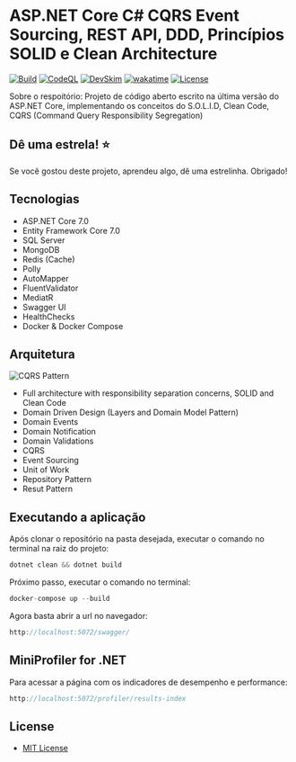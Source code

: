 # ASP.NET Core C# CQRS Event Sourcing, REST API, DDD, Princípios SOLID e Clean Architecture

[![Build](https://github.com/jeangatto/ASP.NET-Core-API-CQRS-EVENT-DDD-SOLID/actions/workflows/dotnet.yml/badge.svg)](https://github.com/jeangatto/ASP.NET-Core-API-CQRS-EVENT-DDD-SOLID/actions/workflows/dotnet.yml)
[![CodeQL](https://github.com/jeangatto/ASP.NET-Core-API-CQRS-EVENT-DDD-SOLID/actions/workflows/codeql-analysis.yml/badge.svg)](https://github.com/jeangatto/ASP.NET-Core-API-CQRS-EVENT-DDD-SOLID/actions/workflows/codeql-analysis.yml)
[![DevSkim](https://github.com/jeangatto/ASP.NET-Core-API-CQRS-EVENT-DDD-SOLID/actions/workflows/devskim-analysis.yml/badge.svg)](https://github.com/jeangatto/ASP.NET-Core-API-CQRS-EVENT-DDD-SOLID/actions/workflows/devskim-analysis.yml)
[![wakatime](https://wakatime.com/badge/github/jeangatto/ASP.NET-Core-API-CQRS-EVENT-DDD-SOLID.svg)](https://wakatime.com/badge/github/jeangatto/ASP.NET-Core-API-CQRS-EVENT-DDD-SOLID)
[![License](https://img.shields.io/github/license/jeangatto/ASP.NET-Core-API-CQRS-EVENT-DDD-SOLID.svg)](LICENSE)

Sobre o respoitório:
Projeto de código aberto escrito na última versão do ASP.NET Core, implementando os conceitos do S.O.L.I.D, Clean Code, CQRS (Command Query Responsibility Segregation)

## Dê uma estrela! ⭐

Se você gostou deste projeto, aprendeu algo, dê uma estrelinha. Obrigado!

## **Tecnologias**

* ASP.NET Core 7.0
* Entity Framework Core 7.0
* SQL Server
* MongoDB
* Redis (Cache)
* Polly
* AutoMapper
* FluentValidator
* MediatR
* Swagger UI
* HealthChecks
* Docker & Docker Compose

## **Arquitetura**

![CQRS Pattern](https://raw.githubusercontent.com/jeangatto/ASP.NET-Core-API-CQRS-EVENT-DDD-SOLID/main/img/cqrs-pattern.png "CQRS Pattern")

* Full architecture with responsibility separation concerns, SOLID and Clean Code
* Domain Driven Design (Layers and Domain Model Pattern)
* Domain Events
* Domain Notification
* Domain Validations
* CQRS
* Event Sourcing
* Unit of Work
* Repository Pattern
* Resut Pattern

## Executando a aplicação

Após clonar o repositório na pasta desejada, executar o comando no terminal na raiz do projeto:

```csharp
dotnet clean && dotnet build
```

Próximo passo, executar o comando no terminal:

```csharp
docker-compose up --build
```

Agora basta abrir a url no navegador:

```csharp
http://localhost:5072/swagger/
```

## MiniProfiler for .NET

Para acessar a página com os indicadores de desempenho e performance:

```csharp
http://localhost:5072/profiler/results-index
```

## License

* [MIT License](https://github.com/jeangatto/ASP.NET-Core-API-CQRS-EVENT-DDD-SOLID/blob/main/LICENSE)
